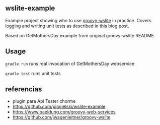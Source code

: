## wslite-example ##

Example project showing who to use [groovy-wslite](https://github.com/jwagenleitner/groovy-wslite) in practice. Covers logging and writing unit tests as described in [this](http://jagielu.com/2013/01/03/using-wslite-in-practice/) blog post.

Based on GetMothersDay example from original groovy-wslite README.

## Usage ##
`gradle run`  runs real invocation of GetMothersDay webservice

`gradle test` runs unit tests

## referencias ##

- plugin para Api Tester chorme
- https://github.com/pjagielski/wslite-example
- https://www.baeldung.com/groovy-web-services
- https://github.com/jwagenleitner/groovy-wslite
